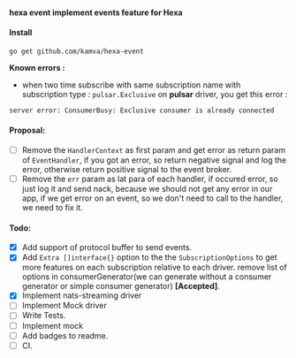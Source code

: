 #### hexa event implement events feature for Hexa

#### Install
```
go get github.com/kamva/hexa-event
```

__Known errors :__
- when two time subscribe with same subscription name with subscription type : `pulsar.Exclusive` on __pulsar__ driver, you get this error :  
 ```bash
server error: ConsumerBusy: Exclusive consumer is already connected
```
 
#### Proposal:
- [ ] Remove the `HandlerContext` as first param and get error as return param of `EventHandler`, if you got an error, so return negative signal and log the error, otherwise return positive signal to the event broker.
- [ ] Remove the `err` param as lat para of each handler, if occured error, so just log it and send nack, because we should not get any error in our app, if we get error on an event,
 so we don't need to call to the handler, we need to fix it.

#### Todo:
- [x] Add support of protocol buffer to send events. 
- [x] Add `Extra []interface{}` option to the the `SubscriptionOptions` to get more features on each subscription relative to each driver. remove list of options in consumerGenerator(we can generate without a consumer generator or simple consumer generator) __[Accepted]__.
- [x] Implement nats-streaming driver 
- [ ] Implement Mock driver 
- [ ] Write Tests.
- [ ] Implement mock
- [ ] Add badges to readme.
- [ ] CI.
